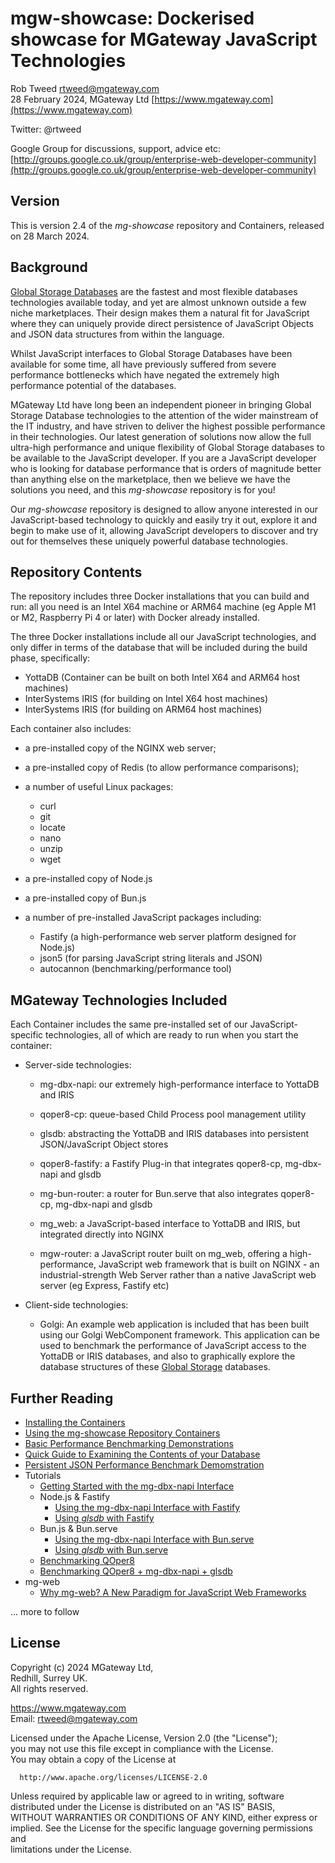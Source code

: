 # mgw-showcase: Dockerised showcase for MGateway JavaScript Technologies
 
Rob Tweed <rtweed@mgateway.com>  
28 February 2024, MGateway Ltd [https://www.mgateway.com](https://www.mgateway.com)  

Twitter: @rtweed

Google Group for discussions, support, advice etc: [http://groups.google.co.uk/group/enterprise-web-developer-community](http://groups.google.co.uk/group/enterprise-web-developer-community)


## Version

This is version 2.4 of the *mg-showcase* repository and Containers, released on 28 March 2024.

## Background

[Global Storage Databases](https://github.com/robtweed/global_storage) are the fastest and most flexible databases technologies available today, and yet are almost unknown outside a few niche marketplaces.  Their design makes them a natural fit for JavaScript where they can uniquely provide direct persistence of JavaScript Objects and JSON data structures from within the language.

Whilst JavaScript interfaces to Global Storage Databases have been available for some time, all have previously suffered from severe performance bottlenecks which have negated the extremely high performance potential of the databases.

MGateway Ltd have long been an independent pioneer in bringing Global Storage Database technologies to the attention of the wider mainstream of the IT industry, and have striven to deliver the highest possible performance in their technologies.  Our latest generation of solutions now allow the full ultra-high performance and unique flexibility of Global Storage databases to be available to the JavaScript developer.  If you are a JavaScript developer who is looking for  database performance that is orders of magnitude better than anything else on the marketplace, then we believe we have the solutions you need, and this *mg-showcase* repository is for you!

Our *mg-showcase* repository is designed to allow anyone interested in our JavaScript-based
technology to quickly and easily try it out, explore it and begin to make use of it, allowing JavaScript developers to discover and try out for themselves these uniquely powerful database technologies.

## Repository Contents

The repository includes three Docker installations that you can build and run: all you need is
an Intel X64 machine or ARM64 machine (eg Apple M1 or M2, Raspberry Pi 4 or later) with Docker
already installed.

The three Docker installations include all our JavaScript technologies, and only differ in terms of the
database that will be included during the build phase, specifically:

- YottaDB (Container can be built on both Intel X64 and ARM64 host machines)
- InterSystems IRIS (for building on Intel X64 host machines)
- InterSystems IRIS (for building on ARM64 host machines)

Each container also includes:

- a pre-installed copy of the NGINX web server;
- a pre-installed copy of Redis (to allow performance comparisons);
- a number of useful Linux packages:

  - curl
  - git
  - locate
  - nano
  - unzip
  - wget

- a pre-installed copy of Node.js
- a pre-installed copy of Bun.js
- a number of pre-installed JavaScript packages including:

  - Fastify (a high-performance web server platform designed for Node.js)
  - json5 (for parsing JavaScript string literals and JSON)
  - autocannon (benchmarking/performance tool)


## MGateway Technologies Included

Each Container includes the same pre-installed set of our JavaScript-specific technologies, 
all of which are ready to run when you start the container:

- Server-side technologies:

  - mg-dbx-napi: our extremely high-performance interface to YottaDB and IRIS
  - qoper8-cp: queue-based Child Process pool management utility
  - glsdb: abstracting the YottaDB and IRIS databases into persistent JSON/JavaScript Object stores
  - qoper8-fastify: a Fastify Plug-in that integrates qoper8-cp, mg-dbx-napi and glsdb
  - mg-bun-router: a router for Bun.serve that also integrates qoper8-cp, mg-dbx-napi and glsdb

  - mg_web: a JavaScript-based interface to YottaDB and IRIS, but integrated directly into NGINX
  - mgw-router: a JavaScript router built on mg_web, offering a high-performance, JavaScript web framework that is built on NGINX - an industrial-strength Web Server rather than a native JavaScript web server (eg Express, Fastify etc)

- Client-side technologies:

  - Golgi: An example web application is included that has been built using our Golgi WebComponent framework.  This application can be used to benchmark the performance of JavaScript access to the YottaDB or IRIS databases, and also to graphically explore the database structures of these [Global Storage](https://github.com/robtweed/global_storage) databases.


## Further Reading

- [Installing the Containers](./INSTALL.md)
- [Using the mg-showcase Repository Containers](./CONTAINER.md)
- [Basic Performance Benchmarking Demonstrations](./BASIC-BENCHMARKS.md)
- [Quick Guide to Examining the Contents of your Database](./DATABASE.md)
- [Persistent JSON Performance Benchmark Demomstration](./JSON-BENCHMARKS.md)
- Tutorials
  - [Getting Started with the mg-dbx-napi Interface](./TUTORIAL-MGDBX.md)
  - Node.js & Fastify
    - [Using the mg-dbx-napi Interface with Fastify](./TUTORIAL-MGDBX-FASTIFY.md)
    - [Using *glsdb* with Fastify](./TUTORIAL-GLSDB-FASTIFY.md)
  - Bun.js & Bun.serve
    - [Using the mg-dbx-napi Interface with Bun.serve](./TUTORIAL-MGDBX-BUN.md)
    - [Using *glsdb* with Bun.serve](./TUTORIAL-GLSDB-BUN.md)
  - [Benchmarking QOper8](./QOPER8-BENCHMARKS.md)
  - [Benchmarking QOper8 + mg-dbx-napi + glsdb](./GLSDB-BENCHMARKS.md)
- mg-web
  - [Why mg-web? A New Paradigm for JavaScript Web Frameworks](./WHY-MGWEB.md)

... more to follow


## License

 Copyright (c) 2024 MGateway Ltd,                           
 Redhill, Surrey UK.                                                      
 All rights reserved.                                                     
                                                                           
  https://www.mgateway.com                                                  
  Email: rtweed@mgateway.com                                               
                                                                           
                                                                           
  Licensed under the Apache License, Version 2.0 (the "License");          
  you may not use this file except in compliance with the License.         
  You may obtain a copy of the License at                                  
                                                                           
      http://www.apache.org/licenses/LICENSE-2.0                           
                                                                           
  Unless required by applicable law or agreed to in writing, software      
  distributed under the License is distributed on an "AS IS" BASIS,        
  WITHOUT WARRANTIES OR CONDITIONS OF ANY KIND, either express or implied. 
  See the License for the specific language governing permissions and      
   limitations under the License.      
